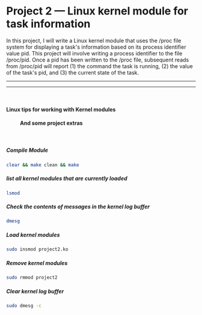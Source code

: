 # Project 2 — Linux kernel module for task information

In this project, I will write a Linux kernel module that uses the /proc file system for displaying a task's information based on its process identifier value pid. This project will involve writing a process identifier to the file /proc/pid. Once a pid has been written to the /proc file, subsequent reads from /proc/pid will report (1) the command the task is running, (2) the value of the task's pid, and (3) the current state of the task.

---
---

&nbsp;

#### **Linux tips for working with Kernel modules**
#### **&nbsp;&nbsp;&nbsp;&nbsp;&nbsp;&nbsp;&nbsp;&nbsp;&nbsp;&nbsp;&nbsp;And some project extras**

&nbsp;

##### **Compile Module**
```bash
clear && make clean && make
```

##### **list all kernel modules that are currently loaded**
```bash
lsmod
```

##### **Check the contents of messages in the kernel log buffer**
```bash
dmesg
```

##### **Load kernel modules**
```bash
sudo insmod project2.ko
```

##### **Remove kernel modules**
```bash
sudo rmmod project2
```

##### **Clear kernel log buffer**
```bash
sudo dmesg -c
```
